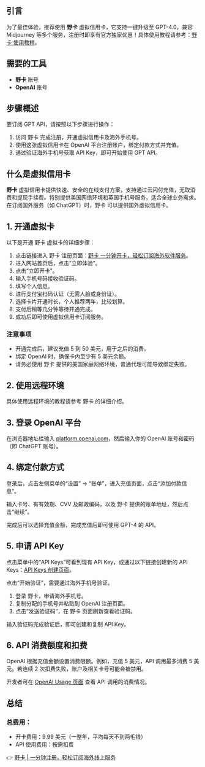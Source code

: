 ## 引言

为了最佳体验，推荐使用 **野卡** 虚拟信用卡，它支持一键升级至 GPT-4.0，兼容 Midjourney 等多个服务，注册时即享有官方独家优惠！具体使用教程请参考：[野卡 使用教程](https://bit.ly/bewildcard)。

## 需要的工具

- **野卡** 账号
- **OpenAI** 账号

## 步骤概述

要订阅 GPT API，请按照以下步骤进行操作：

1. 访问 野卡 完成注册，开通虚拟信用卡及海外手机号。
2. 使用这张虚拟信用卡在 OpenAI 平台注册账户，绑定付款方式并充值。
3. 通过验证海外手机号获取 API Key，即可开始使用 GPT API。

## 什么是虚拟信用卡

**野卡** 虚拟信用卡提供快速、安全的在线支付方案，支持通过云闪付充值，无取消费和提现手续费。特别提供美国网络环境和英国手机号服务，适合全球业务需求。在订阅国外服务（如 ChatGPT）时，野卡 可以提供国外虚拟信用卡。

## 1. 开通虚拟卡

以下是开通 野卡 虚拟卡的详细步骤：

1. 点击链接进入 野卡 注册页面：[野卡 一分钟开卡，轻松订阅海外软件服务](https://bit.ly/bewildcard)。
2. 进入网站首页后，点击“立即体验”。
3. 点击“立即开卡”。
4. 输入手机号码接收验证码。
5. 填写个人信息。
6. 进行支付宝扫码认证（无需人脸或身份证）。
7. 选择卡片开通时长，个人推荐两年，比较划算。
8. 支付后稍等几分钟等待开通完成。
9. 成功后即可使用虚拟信用卡订阅服务。

### 注意事项

- 开通完成后，建议充值 5 到 50 美元，用于之后的消费。
- 绑定 OpenAI 时，确保卡内至少有 5 美元余额。
- 请务必使用 野卡 提供的美国家庭网络环境，普通代理可能导致绑定失败。

## 2. 使用远程环境

具体使用远程环境的教程请参考 野卡 的详细介绍。

## 3. 登录 OpenAI 平台

在浏览器地址栏输入 [platform.openai.com](https://platform.openai.com)，然后输入你的 OpenAI 账号和密码（即 ChatGPT 账号）。

## 4. 绑定付款方式

登录后，点击左侧菜单的“设置” -> “账单”，进入充值页面，点击“添加付款信息”。

输入卡号、有有效期、CVV 及邮政编码，以及 野卡 提供的账单地址，然后点击“继续”。

完成后可以选择充值金额，完成充值后即可使用 GPT-4 的 API。

## 5. 申请 API Key

点击菜单中的“API Keys”可看到现有 API Key，或通过以下链接创建新的 API Keys：[API Keys 创建页面](https://platform.openai.com/api-keys)。

点击“开始验证”，需要通过海外手机号验证。

1. 登录 野卡，申请海外手机号。
2. 复制分配的手机号并粘贴到 OpenAI 注册页面。
3. 点击“发送验证码”，在 野卡 页面刷新查看验证码。

输入验证码完成验证后，即可创建和复制 API Key。

## 6. API 消费额度和扣费

OpenAI 根据充值金额设置消费限额。例如，充值 5 美元，API 调用最多消费 5 美元。若连续 2 次扣费失败，账户及相关卡号可能会被禁用。

开发者可在 [OpenAI Usage 页面](https://platform.openai.com/usage) 查看 API 调用的消费情况。

## 总结

### 总费用：

- 开卡费用：9.99 美元（一整年，平均每天不到两毛钱）
- API 使用费用：按需扣费

👉 [野卡 | 一分钟注册，轻松订阅海外线上服务](https://bit.ly/bewildcard)